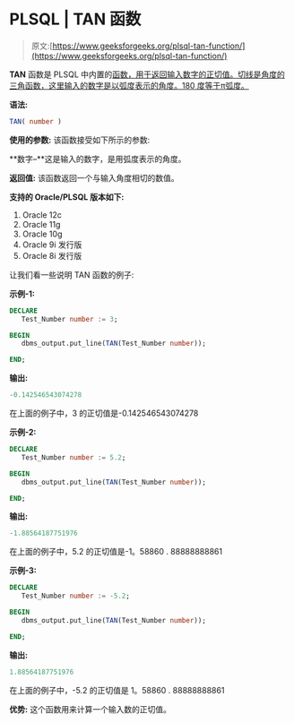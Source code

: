 # PLSQL | TAN 函数

> 原文:[https://www.geeksforgeeks.org/plsql-tan-function/](https://www.geeksforgeeks.org/plsql-tan-function/)

**TAN** 函数是 PLSQL 中内置的[函数，用于返回输入数字的正切值。切线是角度的三角函数，这里输入的数字是以弧度表示的角度。180 度等于π弧度。](https://www.geeksforgeeks.org/functions-in-plsql/)

**语法:**

```sql
TAN( number )
```

**使用的参数:**
该函数接受如下所示的参数:

**数字–**这是输入的数字，是用弧度表示的角度。

**返回值:**
该函数返回一个与输入角度相切的数值。

**支持的 Oracle/PLSQL 版本如下:**

1.  Oracle 12c
2.  Oracle 11g
3.  Oracle 10g
4.  Oracle 9i 发行版
5.  Oracle 8i 发行版

让我们看一些说明 TAN 函数的例子:

**示例-1:**

```sql
DECLARE 
   Test_Number number := 3;

BEGIN 
   dbms_output.put_line(TAN(Test_Number number)); 

END; 
```

**输出:**

```sql
-0.142546543074278
```

在上面的例子中，3 的正切值是-0.142546543074278

**示例-2:**

```sql
DECLARE 
   Test_Number number := 5.2;

BEGIN 
   dbms_output.put_line(TAN(Test_Number number)); 

END; 
```

**输出:**

```sql
-1.88564187751976
```

在上面的例子中，5.2 的正切值是-1。58860 . 88888888861

**示例-3:**

```sql
DECLARE 
   Test_Number number := -5.2;

BEGIN 
   dbms_output.put_line(TAN(Test_Number number)); 

END; 
```

**输出:**

```sql
1.88564187751976
```

在上面的例子中，-5.2 的正切值是 1。58860 . 88888888861

**优势:**
这个函数用来计算一个输入数的正切值。